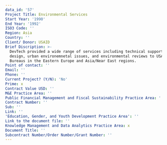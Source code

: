```yaml
---
data_id: '57'
Project Title: Environmental Services
Start Year: '1990'
End Year: '1992'
ISO3 Code: ''
Region: Asia
Country: ''
Client/ Donor: USAID
Brief Discription: >-
  DevTech provided a wide range of services including technical support, project
  design, urban environemnetal issues, and environmental reviews to USAID
  Bureaus in the Eastern Europe and Asia/Near East regions.
Point of contact: ''
Email: ''
Phone: ''
Current Project? (Y/N): 'No'
Prime: x
Contract Value USD: ''
M&E Practice Area: ''
Public Financial Management and Fiscal Sustainability Practice Area: ''
Contract Number: ''
Sub: ''
Link: ''
'Education, Gender, and Youth Development Practice Area': ''
Link to the document file: ''
Knowledge Management and Data Analytics Practice Area: x
Document Title: ''
Subcontract Number/Order Number/Grant Number: ''
---
```

